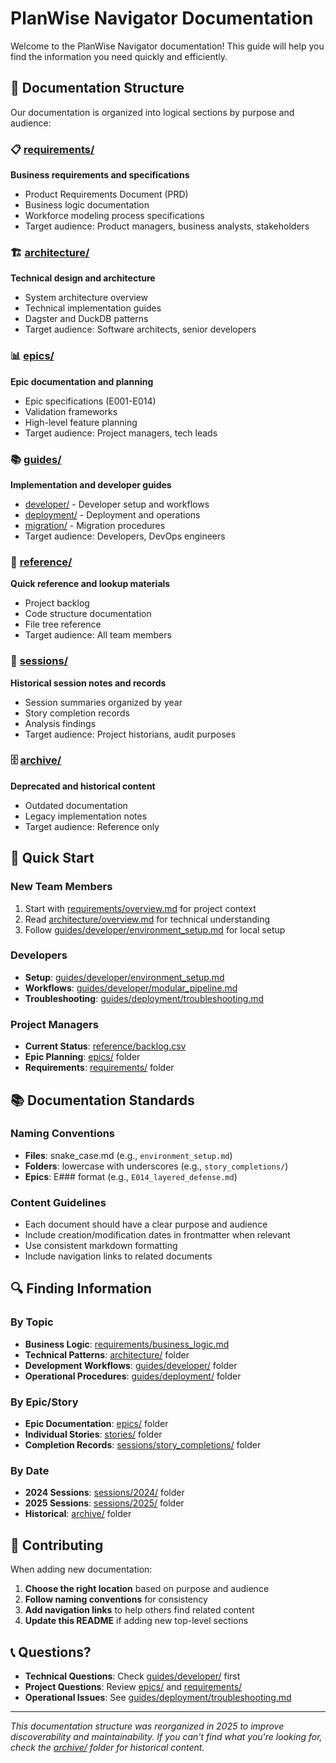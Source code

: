 # PlanWise Navigator Documentation

Welcome to the PlanWise Navigator documentation! This guide will help you find the information you need quickly and efficiently.

## 📁 Documentation Structure

Our documentation is organized into logical sections by purpose and audience:

### 📋 [requirements/](requirements/)
**Business requirements and specifications**
- Product Requirements Document (PRD)
- Business logic documentation
- Workforce modeling process specifications
- Target audience: Product managers, business analysts, stakeholders

### 🏗️ [architecture/](architecture/)
**Technical design and architecture**
- System architecture overview
- Technical implementation guides
- Dagster and DuckDB patterns
- Target audience: Software architects, senior developers

### 📊 [epics/](epics/)
**Epic documentation and planning**
- Epic specifications (E001-E014)
- Validation frameworks
- High-level feature planning
- Target audience: Project managers, tech leads

### 📚 [guides/](guides/)
**Implementation and developer guides**
- [developer/](guides/developer/) - Developer setup and workflows
- [deployment/](guides/deployment/) - Deployment and operations
- [migration/](guides/migration/) - Migration procedures
- Target audience: Developers, DevOps engineers

### 📖 [reference/](reference/)
**Quick reference and lookup materials**
- Project backlog
- Code structure documentation
- File tree reference
- Target audience: All team members

### 📝 [sessions/](sessions/)
**Historical session notes and records**
- Session summaries organized by year
- Story completion records
- Analysis findings
- Target audience: Project historians, audit purposes

### 🗄️ [archive/](archive/)
**Deprecated and historical content**
- Outdated documentation
- Legacy implementation notes
- Target audience: Reference only

## 🚀 Quick Start

### New Team Members
1. Start with [requirements/overview.md](requirements/overview.md) for project context
2. Read [architecture/overview.md](architecture/overview.md) for technical understanding
3. Follow [guides/developer/environment_setup.md](guides/developer/environment_setup.md) for local setup

### Developers
- **Setup**: [guides/developer/environment_setup.md](guides/developer/environment_setup.md)
- **Workflows**: [guides/developer/modular_pipeline.md](guides/developer/modular_pipeline.md)
- **Troubleshooting**: [guides/deployment/troubleshooting.md](guides/deployment/troubleshooting.md)

### Project Managers
- **Current Status**: [reference/backlog.csv](reference/backlog.csv)
- **Epic Planning**: [epics/](epics/) folder
- **Requirements**: [requirements/](requirements/) folder

## 📚 Documentation Standards

### Naming Conventions
- **Files**: snake_case.md (e.g., `environment_setup.md`)
- **Folders**: lowercase with underscores (e.g., `story_completions/`)
- **Epics**: E### format (e.g., `E014_layered_defense.md`)

### Content Guidelines
- Each document should have a clear purpose and audience
- Include creation/modification dates in frontmatter when relevant
- Use consistent markdown formatting
- Include navigation links to related documents

## 🔍 Finding Information

### By Topic
- **Business Logic**: [requirements/business_logic.md](requirements/business_logic.md)
- **Technical Patterns**: [architecture/](architecture/) folder
- **Development Workflows**: [guides/developer/](guides/developer/) folder
- **Operational Procedures**: [guides/deployment/](guides/deployment/) folder

### By Epic/Story
- **Epic Documentation**: [epics/](epics/) folder
- **Individual Stories**: [stories/](stories/) folder
- **Completion Records**: [sessions/story_completions/](sessions/story_completions/) folder

### By Date
- **2024 Sessions**: [sessions/2024/](sessions/2024/) folder
- **2025 Sessions**: [sessions/2025/](sessions/2025/) folder
- **Historical**: [archive/](archive/) folder

## 🤝 Contributing

When adding new documentation:

1. **Choose the right location** based on purpose and audience
2. **Follow naming conventions** for consistency
3. **Add navigation links** to help others find related content
4. **Update this README** if adding new top-level sections

## 📞 Questions?

- **Technical Questions**: Check [guides/developer/](guides/developer/) first
- **Project Questions**: Review [epics/](epics/) and [requirements/](requirements/)
- **Operational Issues**: See [guides/deployment/troubleshooting.md](guides/deployment/troubleshooting.md)

---

*This documentation structure was reorganized in 2025 to improve discoverability and maintainability. If you can't find what you're looking for, check the [archive/](archive/) folder for historical content.*
